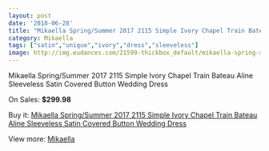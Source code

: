 ```yaml
---
layout: post
date: '2018-06-28'
title: "Mikaella Spring/Summer 2017 2115 Simple Ivory Chapel Train Bateau Aline Sleeveless Satin Covered Button Wedding Dress"
category: Mikaella
tags: ["satin","unique","ivory","dress","sleeveless"]
image: http://img.eudances.com/21599-thickbox_default/mikaella-spring-summer-2017-2115-simple-ivory-chapel-train-bateau-aline-sleeveless-satin-covered-button-wedding-dress.jpg
---
```

Mikaella Spring/Summer 2017 2115 Simple Ivory Chapel Train Bateau Aline Sleeveless Satin Covered Button Wedding Dress

On Sales: **$299.98**
<a href="https://www.eudances.com/en/mikaella/6632-mikaella-spring-summer-2017-2115-simple-ivory-chapel-train-bateau-aline-sleeveless-satin-covered-button-wedding-dress.html"><amp-img layout="responsive" width="600" height="600" src="//img.eudances.com/21599-thickbox_default/mikaella-spring-summer-2017-2115-simple-ivory-chapel-train-bateau-aline-sleeveless-satin-covered-button-wedding-dress.jpg" alt="Mikaella Spring/Summer 2017 2115 Simple Ivory Chapel Train Bateau Aline Sleeveless Satin Covered Button Wedding Dress 0" /></a>
<a href="https://www.eudances.com/en/mikaella/6632-mikaella-spring-summer-2017-2115-simple-ivory-chapel-train-bateau-aline-sleeveless-satin-covered-button-wedding-dress.html"><amp-img layout="responsive" width="600" height="600" src="//img.eudances.com/21603-thickbox_default/mikaella-spring-summer-2017-2115-simple-ivory-chapel-train-bateau-aline-sleeveless-satin-covered-button-wedding-dress.jpg" alt="Mikaella Spring/Summer 2017 2115 Simple Ivory Chapel Train Bateau Aline Sleeveless Satin Covered Button Wedding Dress 1" /></a>
<a href="https://www.eudances.com/en/mikaella/6632-mikaella-spring-summer-2017-2115-simple-ivory-chapel-train-bateau-aline-sleeveless-satin-covered-button-wedding-dress.html"><amp-img layout="responsive" width="600" height="600" src="//img.eudances.com/21602-thickbox_default/mikaella-spring-summer-2017-2115-simple-ivory-chapel-train-bateau-aline-sleeveless-satin-covered-button-wedding-dress.jpg" alt="Mikaella Spring/Summer 2017 2115 Simple Ivory Chapel Train Bateau Aline Sleeveless Satin Covered Button Wedding Dress 2" /></a>
<a href="https://www.eudances.com/en/mikaella/6632-mikaella-spring-summer-2017-2115-simple-ivory-chapel-train-bateau-aline-sleeveless-satin-covered-button-wedding-dress.html"><amp-img layout="responsive" width="600" height="600" src="//img.eudances.com/21601-thickbox_default/mikaella-spring-summer-2017-2115-simple-ivory-chapel-train-bateau-aline-sleeveless-satin-covered-button-wedding-dress.jpg" alt="Mikaella Spring/Summer 2017 2115 Simple Ivory Chapel Train Bateau Aline Sleeveless Satin Covered Button Wedding Dress 3" /></a>
<a href="https://www.eudances.com/en/mikaella/6632-mikaella-spring-summer-2017-2115-simple-ivory-chapel-train-bateau-aline-sleeveless-satin-covered-button-wedding-dress.html"><amp-img layout="responsive" width="600" height="600" src="//img.eudances.com/21600-thickbox_default/mikaella-spring-summer-2017-2115-simple-ivory-chapel-train-bateau-aline-sleeveless-satin-covered-button-wedding-dress.jpg" alt="Mikaella Spring/Summer 2017 2115 Simple Ivory Chapel Train Bateau Aline Sleeveless Satin Covered Button Wedding Dress 4" /></a>

Buy it: [Mikaella Spring/Summer 2017 2115 Simple Ivory Chapel Train Bateau Aline Sleeveless Satin Covered Button Wedding Dress](https://www.eudances.com/en/mikaella/6632-mikaella-spring-summer-2017-2115-simple-ivory-chapel-train-bateau-aline-sleeveless-satin-covered-button-wedding-dress.html "Mikaella Spring/Summer 2017 2115 Simple Ivory Chapel Train Bateau Aline Sleeveless Satin Covered Button Wedding Dress")

View more: [Mikaella](https://www.eudances.com/en/106-mikaella "Mikaella")